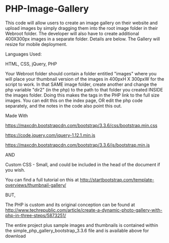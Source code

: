 # PHP-Image-Gallery

This code will allow users to create an image gallery on their website and upload images by simply dragging them into the root image folder in their Webroot folder. The developer will also have to create additional 400X300px images in a separate folder. Details are below. The Gallery will resize for mobile deployment. 

Languages Used:

HTML, CSS, jQuery, PHP

Your Webroot folder should contain a folder entitled "images" where you will place your thumbnail version of the images in 400pxH X 300pxW for the script to work. In that SAME image folder, create another and change the php variable "dir2" (in the php) to the path to that folder you created INSIDE the images folder. Doing this makes the <a> tags in the PHP link to the full size images. You can edit this on the index page, OR edit the php code separately, and the notes in the code also point this out.


Made With

https://maxcdn.bootstrapcdn.com/bootstrap/3.3.6/css/bootstrap.min.css

https://code.jquery.com/jquery-1.12.1.min.js

https://maxcdn.bootstrapcdn.com/bootstrap/3.3.6/js/bootstrap.min.js

AND

Custom CSS - Small, and could be included in the head of the document if you wish.

You can find a full tutorial on this at 
http://startbootstrap.com/template-overviews/thumbnail-gallery/

BUT,

The PHP is custom and its original conception can be found at http://www.techrepublic.com/article/create-a-dynamic-photo-gallery-with-php-in-three-steps/5873251/


The entire project plus sample images and thumbnails is contained within the simple_php_gallery_bootstrap_3.3.6 file and is available above for download
